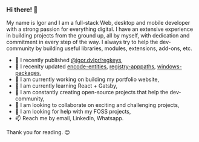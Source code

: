 ### Hi there! 👋

My name is Igor and I am a full-stack Web, desktop and mobile developer with a strong passion for everything digital.
I have an extensive experience in building projects from the ground up, all by myself, with dedication and commitment in every step of the way.
I always try to help the dev-community by building useful libraries, modules, extensions, add-ons, etc.

- 📢 I recently published [@igor.dvlpr/regkeys](https://www.npmjs.com/package/@igor.dvlpr/regkeys),
- 👀 I recenlty updated [encode-entities](https://www.npmjs.com/package/encode-entities), [registry-apppaths](https://www.npmjs.com/package/registry-apppaths), [windows-packages](https://www.npmjs.com/package/windows-packages),
- 🔭 I am currently working on building my portfolio website,
- 🌱 I am currently learning React + Gatsby,
- 🎁 I am constantly creating open-source projects that help the dev-community,
- 👯 I am looking to collaborate on exciting and challenging projects,
- 🤝 I am looking for help with my FOSS projects,
- 📫 Reach me by email, LinkedIn, Whatsapp.

Thank you for reading. 😊
